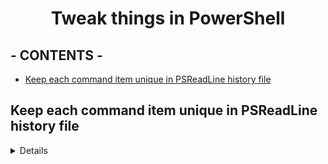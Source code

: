 <div align="center">

# Tweak things in PowerShell <!-- omit in toc -->

</div>

## - CONTENTS - <!-- omit in toc -->

- [Keep each command item unique in PSReadLine history file](#keep-each-command-item-unique-in-psreadline-history-file)

## Keep each command item unique in PSReadLine history file

<details>

> [!note]
> This tweak has been tested with **PowerShell v7.3.6** and **[PSReadLine][psreadline] v2.3.1-beta1**. It should also work with later versions but **NOT WITH OLDER ONES** (can even cause loss of command history).

Steps:

1. Run the following command to update PSReadLine in PowerShell. (**VERY IMPORTANT!**)

   ```powershell
   Update-Module PSReadLine -AllowPrerelease
   ```

2. Add the following code to your PowerShell [profile][powershell-profile]:

   ```powershell
   Set-PSReadLineOption -AddToHistoryHandler {
     # A hack to keep each item unique in the history file.
     param([string]$itemNew)
     $historyFile = (Get-PSReadLineOption).HistorySavePath
     if (!(Test-Path $historyFile)) {
       return $true
     }
     $items = [ordered]@{}
     $sb = [System.Text.StringBuilder]::new()
     Get-Content $historyFile | ForEach-Object {
       if ($_.Length -eq 0) {
         return
       }
       [void]$sb.Append($_)
       if ($_.EndsWith('`')) {
         [void]$sb.Append("`n")
         return
       }
       $item = $sb.ToString()
       if ($items.Contains($item)) {
         $items.Remove($item)
       }
       $items.Add($item, $null)
       [void]$sb.Clear()
     }
     if ($items.Contains($itemNew)) {
       $items.Remove($itemNew)
     }
     $items.Keys | Out-File $historyFile -Force
     return $true
   }
   ```

3. Restart PowerShell.

</details>

[psreadline]: https://github.com/PowerShell/PSReadLine
[powershell-profile]: https://learn.microsoft.com/en-us/powershell/module/microsoft.powershell.core/about/about_profiles
